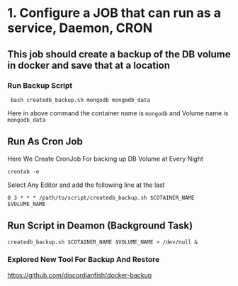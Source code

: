 # 1. Configure a JOB that can run as a service, Daemon, CRON 

## This job should create a backup of the DB volume in docker and save that at a location


### Run Backup Script

```shell
 bash createdb_backup.sh mongodb mongodb_data
```

Here in above command the container name is `mongodb` and Volume name is `mongodb_data`

## Run As Cron Job


Here We Create CronJob For backing up DB Volume at Every Night

```shell
crontab -e
```

Select Any Editor and add the following line at the last 

```
0 3 * * * /path/to/script/createdb_backup.sh $COTAINER_NAME $VOLUME_NAME
```

## Run Script in  Deamon (Background Task)

```shell
createdb_backup.sh $COTAINER_NAME $VOLUME_NAME > /dev/null &
```



### Explored New Tool For Backup And Restore

https://github.com/discordianfish/docker-backup